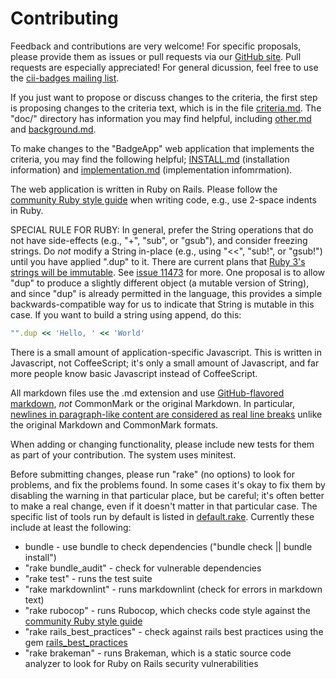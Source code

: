 # Contributing

Feedback and contributions are very welcome!  For specific proposals, please provide them as issues or pull requests via our [GitHub site](https://github.com/linuxfoundation/cii-best-practices-badge).  Pull requests are especially appreciated!  For general dicussion, feel free to use the [cii-badges mailing list](https://lists.coreinfrastructure.org/mailman/listinfo/cii-badges).

If you just want to propose or discuss changes to the criteria, the first step is proposing changes to the criteria text, which is in the file [criteria.md](doc/criteria.md).  The "doc/" directory has information you may find helpful, including [other.md](doc/other.md) and [background.md](doc/background.md).

To make changes to the "BadgeApp" web application that implements the criteria, you may find the following helpful; [INSTALL.md](doc/INSTALL.md) (installation information) and [implementation.md](doc/implementation.md) (implementation infomrmation).

The web application is written in Ruby on Rails.  Please follow the [community Ruby style guide](https://github.com/bbatsov/ruby-style-guide) when writing code, e.g., use 2-space indents in Ruby.

SPECIAL RULE FOR RUBY: In general, prefer the String operations that do not have side-effects (e.g., "+", "sub", or "gsub"), and consider freezing strings.  Do *not* modify a String in-place (e.g., using "<<", "sub!", or "gsub!") until you have applied ".dup" to it.  There are current plans that [Ruby 3's strings will be immutable](https://twitter.com/yukihiro_matz/status/634386185507311616).  See [issue 11473](https://bugs.ruby-lang.org/issues/11473) for more.  One proposal is to allow "dup" to produce a slightly different object (a mutable version of String), and since "dup" is already permitted in the language, this provides a simple backwards-compatible way for us to indicate that String is mutable in this case.  If you want to build a string using append, do this:

~~~~ruby
"".dup << 'Hello, ' << 'World'
~~~~

There is a small amount of application-specific Javascript.  This is written in Javascript, not CoffeeScript; it's only a small amount of Javascript, and far more people know basic Javascript instead of CoffeeScript.

All markdown files use the .md extension and use [GitHub-flavored markdown](https://help.github.com/articles/github-flavored-markdown/), *not* CommonMark or the original Markdown.  In particular, [newlines in paragraph-like content are considered as real line breaks](https://help.github.com/articles/writing-on-github/) unlike the original Markdown and CommonMark formats.

When adding or changing functionality, please include new tests for them as part of your contribution.  The system uses minitest.

Before submitting changes, please run "rake" (no options) to look for problems, and fix the problems found.  In some cases it's okay to fix them by disabling the warning in that particular place, but be careful; it's often better to make a real change, even if it doesn't matter in that particular case. The specific list of tools run by default is listed in [default.rake](lib/tasks/default.rake).  Currently these include at least the following:

* bundle - use bundle to check dependencies ("bundle check || bundle install")
* "rake bundle_audit" - check for vulnerable dependencies
* "rake test" - runs the test suite
* "rake markdownlint" - runs markdownlint (check for errors in markdown text)
* "rake rubocop" - runs Rubocop, which checks code style against the [community Ruby style guide](https://github.com/bbatsov/ruby-style-guide)
* "rake rails_best_practices" - check against rails best practices using the gem [rails_best_practices](http://rails-bestpractices.com/)
* "rake brakeman" - runs Brakeman, which is a static source code analyzer
  to look for Ruby on Rails security vulnerabilities

